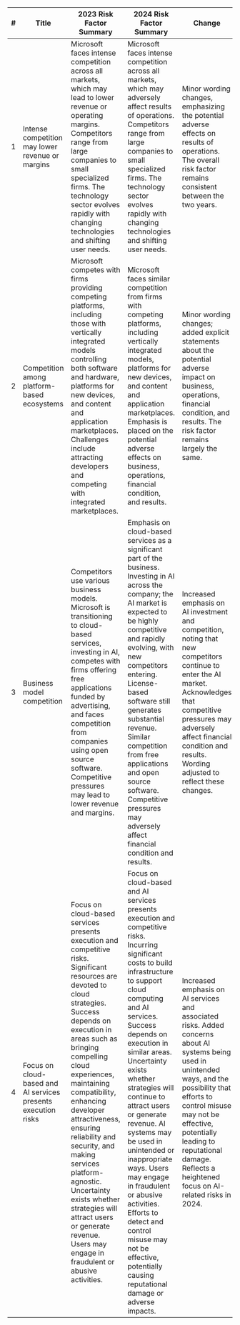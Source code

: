 | # | Title                                                        | 2023 Risk Factor Summary                                                                                                                                                                                                                                                                                                                                     | 2024 Risk Factor Summary                                                                                                                                                                                                                                                                                                                                                 | Change                                                                                                                                                                                                                                                                                                                       |
|---|--------------------------------------------------------------|--------------------------------------------------------------------------------------------------------------------------------------------------------------------------------------------------------------------------------------------------------------------------------------------------------------------------------------------------------------|-------------------------------------------------------------------------------------------------------------------------------------------------------------------------------------------------------------------------------------------------------------------------------------------------------------------------------------------------------------------------|------------------------------------------------------------------------------------------------------------------------------------------------------------------------------------------------------------------------------------------------------------------------------------------------------------------------------|
| 1 | Intense competition may lower revenue or margins             | Microsoft faces intense competition across all markets, which may lead to lower revenue or operating margins. Competitors range from large companies to small specialized firms. The technology sector evolves rapidly with changing technologies and shifting user needs.                                                                                   | Microsoft faces intense competition across all markets, which may adversely affect results of operations. Competitors range from large companies to small specialized firms. The technology sector evolves rapidly with changing technologies and shifting user needs.                                                             | Minor wording changes, emphasizing the potential adverse effects on results of operations. The overall risk factor remains consistent between the two years.                                                                                                                           |
| 2 | Competition among platform-based ecosystems                   | Microsoft competes with firms providing competing platforms, including those with vertically integrated models controlling both software and hardware, platforms for new devices, and content and application marketplaces. Challenges include attracting developers and competing with integrated marketplaces.                                               | Microsoft faces similar competition from firms with competing platforms, including vertically integrated models, platforms for new devices, and content and application marketplaces. Emphasis is placed on the potential adverse effects on business, operations, financial condition, and results.                                  | Minor wording changes; added explicit statements about the potential adverse impact on business, operations, financial condition, and results. The risk factor remains largely the same.                                                                                                |
| 3 | Business model competition                                    | Competitors use various business models. Microsoft is transitioning to cloud-based services, investing in AI, competes with firms offering free applications funded by advertising, and faces competition from companies using open source software. Competitive pressures may lead to lower revenue and margins.                                                | Emphasis on cloud-based services as a significant part of the business. Investing in AI across the company; the AI market is expected to be highly competitive and rapidly evolving, with new competitors entering. License-based software still generates substantial revenue. Similar competition from free applications and open source software. Competitive pressures may adversely affect financial condition and results. | Increased emphasis on AI investment and competition, noting that new competitors continue to enter the AI market. Acknowledges that competitive pressures may adversely affect financial condition and results. Wording adjusted to reflect these changes.                                                                     |
| 4 | Focus on cloud-based and AI services presents execution risks | Focus on cloud-based services presents execution and competitive risks. Significant resources are devoted to cloud strategies. Success depends on execution in areas such as bringing compelling cloud experiences, maintaining compatibility, enhancing developer attractiveness, ensuring reliability and security, and making services platform-agnostic. Uncertainty exists whether strategies will attract users or generate revenue. Users may engage in fraudulent or abusive activities. | Focus on cloud-based and AI services presents execution and competitive risks. Incurring significant costs to build infrastructure to support cloud computing and AI services. Success depends on execution in similar areas. Uncertainty exists whether strategies will continue to attract users or generate revenue. AI systems may be used in unintended or inappropriate ways. Users may engage in fraudulent or abusive activities. Efforts to detect and control misuse may not be effective, potentially causing reputational damage or adverse impacts. | Increased emphasis on AI services and associated risks. Added concerns about AI systems being used in unintended ways, and the possibility that efforts to control misuse may not be effective, potentially leading to reputational damage. Reflects a heightened focus on AI-related risks in 2024. |